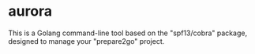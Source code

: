 # aurora
This is a Golang command-line tool based on the "spf13/cobra" package, designed to manage your "prepare2go" project.
